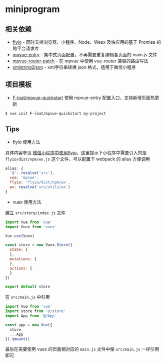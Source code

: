 # miniprogram

## 相关依赖

* [flyio](https://github.com/wendux/fly/blob/master/README-CH.md) - 同时支持浏览器、小程序、Node、Weex 及快应用的基于 Promise 的跨平台请求库
* [mpvue-entry](https://github.com/F-loat/mpvue-entry) - 集中式页面配置，不再需要重复编辑各页面的 main.js 文件
* [mpvue-router-patch](https://github.com/F-loat/mpvue-router-patch) - 在 mpvue 中使用 vue-router 兼容的路由写法
* [xmlstring2json](https://github.com/vilien/xmlstring2json) - xml字符串转换 json 格式，适用于微信小程序

## 项目模板

* [F-loat/mpvue-quickstart](https://github.com/F-loat/mpvue-quickstart) 使用 mpvue-entry 配置入口，支持新增页面热更新

``` bash
$ vue init F-loat/mpvue-quickstart my-project
```


## Tips

* flyio 使用方法

具体内容参见 [微信小程序中使用flyio](https://wendux.github.io/dist/#/doc/flyio/wx)，这里提示下小程序中需要引入的是 `flyio/dist/npm/wx.js` 这个文件，可以配置下 webpack 的 alias 方便调用

``` js
alias: {
  '@': resolve('src'),
  vue: 'mpvue',
  flyio: 'flyio/dist/npm/wx',
  wx: resolve('src/utils/wx')
}
```

* vuex 使用方法

建立 `src/store/index.js` 文件

``` js
import Vue from 'vue'
import Vuex from 'vuex'

Vue.use(Vuex)

const store = new Vuex.Store({
  state: {
  },
  mutations: {
  },
  actions: {
  }
})

export default store
```

在 `src/main.js` 中引用

``` js
import Vue from 'vue'
import store from '@/store'
import App from '@/App'

const app = new Vue({
  store,
  ...App
}).$mount()
```

最后在需要使用 vuex 的页面相对应的 `main.js` 文件中像 `src/main.js` 一样引用即可


